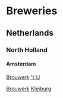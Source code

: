 # Breweries

## Netherlands

### North Holland

#### Amsterdam

[Brouwerij 't IJ]()

[Brouwerij Kleiburg]()
